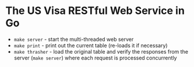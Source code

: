 The US Visa RESTful Web Service in Go
=====================================

* `make server` - start the multi-threaded web server
* `make print` - print out the current table (re-loads it if necessary)
* `make thrasher` - load the original table and verify the responses from the server (`make server`) where each request is processed concurrently

